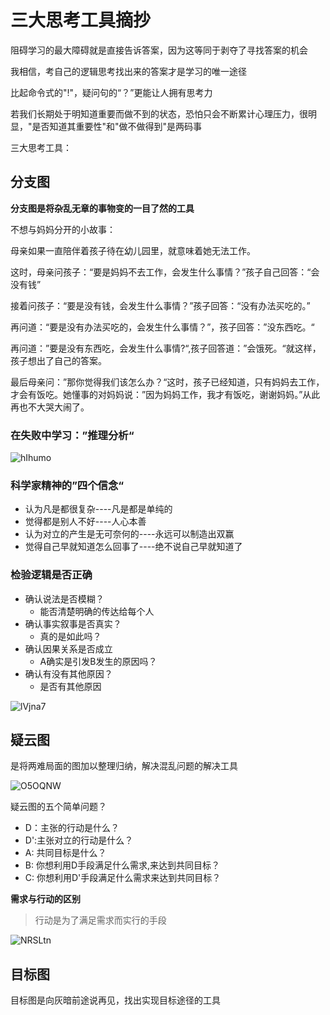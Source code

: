 # 三大思考工具摘抄

阻碍学习的最大障碍就是直接告诉答案，因为这等同于剥夺了寻找答案的机会

我相信，考自己的逻辑思考找出来的答案才是学习的唯一途径

比起命令式的"!"，疑问句的“？”更能让人拥有思考力

若我们长期处于明知道重要而做不到的状态，恐怕只会不断累计心理压力，很明显，"是否知道其重要性"和"做不做得到"是两码事

三大思考工具：

## 分支图

**分支图是将杂乱无章的事物变的一目了然的工具**

不想与妈妈分开的小故事：

母亲如果一直陪伴着孩子待在幼儿园里，就意味着她无法工作。

这时，母亲问孩子：“要是妈妈不去工作，会发生什么事情？”孩子自己回答：“会没有钱”

接着问孩子：“要是没有钱，会发生什么事情？”孩子回答：“没有办法买吃的。”

再问道：“要是没有办法买吃的，会发生什么事情？”，孩子回答：”没东西吃。“

再问道：”要是没有东西吃，会发生什么事情?“,孩子回答道：”会饿死。“就这样，孩子想出了自己的答案。

最后母亲问：”那你觉得我们该怎么办？“这时，孩子已经知道，只有妈妈去工作，才会有饭吃。她懂事的对妈妈说：”因为妈妈工作，我才有饭吃，谢谢妈妈。”从此再也不大哭大闹了。

### 在失败中学习：”推理分析“

![hIhumo](https://gitee.com/meiminjun/picture/raw/master/uPic/hIhumo.jpg)

### 科学家精神的”四个信念“

* 认为凡是都很复杂----凡是都是单纯的
* 觉得都是别人不好----人心本善
* 认为对立的产生是无可奈何的----永远可以制造出双赢
* 觉得自己早就知道怎么回事了----绝不说自己早就知道了

### 检验逻辑是否正确

* 确认说法是否模糊？
  * 能否清楚明确的传达给每个人
* 确认事实叙事是否真实？
  * 真的是如此吗？
* 确认因果关系是否成立
  * A确实是引发B发生的原因吗？
* 确认有没有其他原因？
  * 是否有其他原因

![lVjna7](https://gitee.com/meiminjun/picture/raw/master/uPic/lVjna7.jpg)

## 疑云图

是将两难局面的图加以整理归纳，解决混乱问题的解决工具

![O5OQNW](https://gitee.com/meiminjun/picture/raw/master/uPic/O5OQNW.jpg)

疑云图的五个简单问题？

* D：主张的行动是什么？
* D':主张对立的行动是什么？
* A: 共同目标是什么？
* B: 你想利用D手段满足什么需求,来达到共同目标？
* C: 你想利用D'手段满足什么需求来达到共同目标？

**需求与行动的区别**

> 行动是为了满足需求而实行的手段

![NRSLtn](https://gitee.com/meiminjun/picture/raw/master/uPic/NRSLtn.jpg)

## 目标图

目标图是向灰暗前途说再见，找出实现目标途径的工具
